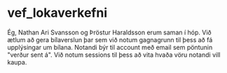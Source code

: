 # vef_lokaverkefni
Ég, Nathan Ari Svansson og Þröstur Haraldsson erum saman í hóp.
Við ætlum að gera bílaverslun þar sem við notum gagnagrunn til þess að fá upplýsingar um bílana. Notandi býr til account með email sem pöntunin "verður sent á". Við notum sessions til þess að vita hvaða vöru notandi vill kaupa.

